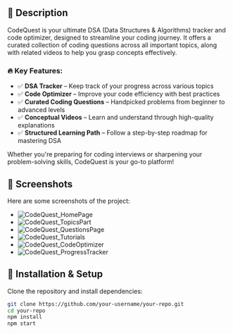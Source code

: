 ## 📌 Description
CodeQuest is your ultimate DSA (Data Structures & Algorithms) tracker and code optimizer, designed to streamline your coding journey. It offers a curated collection of coding questions across all important topics, along with related videos to help you grasp concepts effectively.

### 🔥 Key Features:  
- ✅ **DSA Tracker** – Keep track of your progress across various topics  
- ✅ **Code Optimizer** – Improve your code efficiency with best practices  
- ✅ **Curated Coding Questions** – Handpicked problems from beginner to advanced levels  
- ✅ **Conceptual Videos** – Learn and understand through high-quality explanations  
- ✅ **Structured Learning Path** – Follow a step-by-step roadmap for mastering DSA  

Whether you're preparing for coding interviews or sharpening your problem-solving skills, CodeQuest is your go-to platform!

## 📸 Screenshots
Here are some screenshots of the project:

- ![CodeQuest_HomePage]([/Users/reeyasreesahoo/Desktop/CodeQuest_HomePage.png](https://github.com/Reeyasree-Sahoo/CodingQuest/blob/main/Images/CodeQuest_CodeOptimizer.png))  
- ![CodeQuest_TopicsPart](/Users/reeyasreesahoo/Desktop/CodeQuest_TopicsPart.png)
- ![CodeQuest_QuestionsPage](/Users/reeyasreesahoo/Desktop/CodeQuest_QuestionsPage.png)
- ![CodeQuest_Tutorials](/Users/reeyasreesahoo/Desktop/CodeQuest_Tutorials.png)
- ![CodeQuest_CodeOptimizer](/Users/reeyasreesahoo/Desktop/CodeQuest_CodeOptimizer.png)
- ![CodeQuest_ProgressTracker](/Users/reeyasreesahoo/Desktop/CodeQuest_ProgressTracker.png)

## 🚀 Installation & Setup
Clone the repository and install dependencies:

```bash
git clone https://github.com/your-username/your-repo.git
cd your-repo
npm install
npm start
